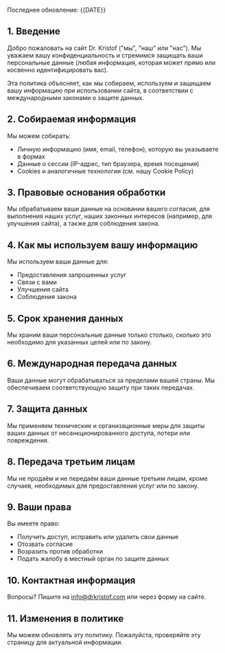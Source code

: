 Последнее обновление: {{DATE}}

## 1. Введение
Добро пожаловать на сайт Dr. Kristof ("мы", "наш" или "нас"). Мы уважаем вашу конфиденциальность и стремимся защищать ваши персональные данные (любая информация, которая может прямо или косвенно идентифицировать вас).

Эта политика объясняет, как мы собираем, используем и защищаем вашу информацию при использовании сайта, в соответствии с международными законами о защите данных.

## 2. Собираемая информация
Мы можем собирать:
- Личную информацию (имя, email, телефон), которую вы указываете в формах
- Данные о сессии (IP-адрес, тип браузера, время посещения)
- Cookies и аналогичные технологии (см. нашу Cookie Policy)

## 3. Правовые основания обработки
Мы обрабатываем ваши данные на основании вашего согласия, для выполнения наших услуг, наших законных интересов (например, для улучшения сайта), а также для соблюдения закона.

## 4. Как мы используем вашу информацию
Мы используем ваши данные для:
- Предоставления запрошенных услуг
- Связи с вами
- Улучшения сайта
- Соблюдения закона

## 5. Срок хранения данных
Мы храним ваши персональные данные только столько, сколько это необходимо для указанных целей или по закону.

## 6. Международная передача данных
Ваши данные могут обрабатываться за пределами вашей страны. Мы обеспечиваем соответствующую защиту при таких передачах.

## 7. Защита данных
Мы применяем технические и организационные меры для защиты ваших данных от несанкционированного доступа, потери или повреждения.

## 8. Передача третьим лицам
Мы не продаём и не передаём ваши данные третьим лицам, кроме случаев, необходимых для предоставления услуг или по закону.

## 9. Ваши права
Вы имеете право:
- Получить доступ, исправить или удалить свои данные
- Отозвать согласие
- Возразить против обработки
- Подать жалобу в местный орган по защите данных

## 10. Контактная информация
Вопросы? Пишите на info@drkristof.com или через форму на сайте.

## 11. Изменения в политике
Мы можем обновлять эту политику. Пожалуйста, проверяйте эту страницу для актуальной информации. 